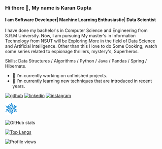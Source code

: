 ### Hi there 👋, My name is Karan Gupta
#### I am Software Developer| Machine Learning Enthusiastic| Data Scientist
I have done my bachelor's in Computer Science and Engineering from S.R.M University. Now, I am pursuing My master's in Information Technology from NSUT will be Exploring More in the field of Data Science and Artificial Intelligence. Other than this I love to do Some Cooking, watch some series related to espionage thrillers, mystery's, Superheros.

Skills: Data Structures / Algorithms / Python / Java / Pandas / Spring / Hibernate.

- 🔭 I’m currently working on unfinished projects. 
- 🌱 I’m currently learning new techniques that are introduced in recent years. 


[<img src='https://cdn.jsdelivr.net/npm/simple-icons@3.0.1/icons/github.svg' alt='github' height='40'>](https://github.com/karangupta26)  [<img src='https://cdn.jsdelivr.net/npm/simple-icons@3.0.1/icons/linkedin.svg' alt='linkedin' height='40'>](https://www.linkedin.com/in/karangupta26/)  [<img src='https://cdn.jsdelivr.net/npm/simple-icons@3.0.1/icons/instagram.svg' alt='instagram' height='40'>](https://www.instagram.com/karangupta26/)  

<a href='https://archiveprogram.github.com/'><img src='https://raw.githubusercontent.com/acervenky/animated-github-badges/master/assets/acbadge.gif' width='40' height='40'></a> 

![GitHub stats](https://github-readme-stats.vercel.app/api?username=karangupta26&show_icons=true)  

[![Top Langs](https://github-readme-stats.vercel.app/api/top-langs/?username=karangupta26)](https://github.com/anuraghazra/github-readme-stats)

![Profile views](https://gpvc.arturio.dev/karangupta26)  
